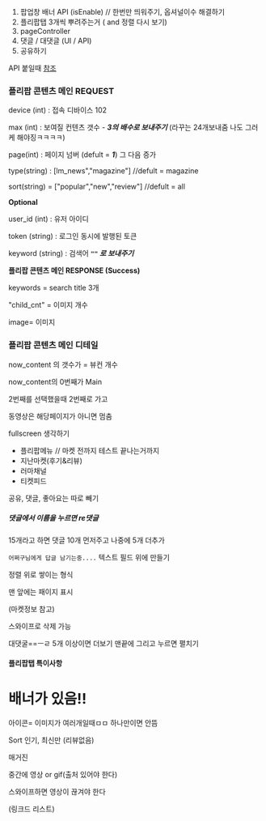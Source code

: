 

1. 팝업창 배너 API (isEnable) // 한번만 띄워주기, 옵셔널이수 해결하기
2. 플리팝탭 3개씩 뿌려주는거 ( and 정렬 다시 보기)
3. pageController
4. 댓글 / 대댓글 (UI / API)
5. 공유하기



API 붙일때 [참조](https://docs.google.com/spreadsheets/d/1S1Jg4B0BYhT6fI1So5Mqc_euVZ4yJrr6_IybklPpfEo/edit#gid=900828231)

### 플리팝 콘텐츠 메인 **REQUEST**

device (int)  : 접속 디바이스 102

max (int) : 보여질 컨텐츠 갯수 - ***3의 배수로 보내주기*** (라꾸는 24개보내줌 나도 그러케 해야징ㅋㅋㅋㅋ)

page(int) : 페이지 넘버 (defult = ***1***) 그 다음 증가

type(string) : [lm_news","magazine"] //defult = magazine

sort(string)  = ["popular","new","review"]  //defult = all

**Optional** 

user_id (int) : 유저 아이디 

token (string) : 로그인 동시에 발행된 토큰  

keyword (string) : 검색어  ***`""` 로 보내주기***



**플리팝 콘텐츠 메인 RESPONSE (Success)**

keywords = search title 3개

 "child_cnt" = 이미지 개수

image= 이미지





### 플리팝 콘텐츠 메인 디테일

now_content 의 갯수가 = 뷰컨 개수

now_content의 0번째가 Main



2번째를 선택했을때 2번째로 가고

동영상은 해당페이지가 아니면 멈춤

fullscreen 생각하기







- 플리팝메뉴 // 마켓 전까지 테스트 끝나는거까지
- 지난마켓(후기&리뷰)
- 러마채널
- 티켓피드



공유, 댓글, 좋아요는 따로 빼기





##### 댓글에서 이름을 누르면 re댓글

15개라고 하면 댓글 10개 먼저주고 나중에 5개 더추가



`어쩌구님에게 답글 남기는중....` 텍스트 필드 위에 만들기

정렬 위로 쌓이는 형식

맨 앞에는 패이지 표시

(마켓정보 참고)

스와이프로 삭제 가능

대댓굴==ㅡㄹ 5개 이상이면 더보기 맨끝에 그리고 누르면 펼치기





#### 플리팝탭 특이사항

# 배너가 있음!!

아이콘= 이미지가 여러개일때ㅁㅁ 하나만이면 안뜸

Sort 인기, 최신만 (리뷰없음)





매거진

중간에 영상 or gif(출처 있어야 한다)

스와이프하면 영상이 끊겨야 한다

(링크드 리스트)

